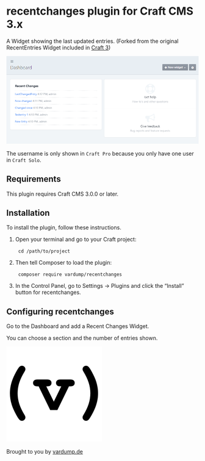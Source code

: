 # recentchanges plugin for Craft CMS 3.x

A Widget showing the last updated entries. (Forked from the original RecentEntries Widget included in [Craft 3](https://github.com/craftcms/cms))

![Screenshot](resources/img/widget-screenshot.png)
 
The username is only shown in `Craft Pro` because you only have one user in `Craft Solo`.

## Requirements

This plugin requires Craft CMS 3.0.0 or later.

## Installation

To install the plugin, follow these instructions.

1. Open your terminal and go to your Craft project:

        cd /path/to/project

2. Then tell Composer to load the plugin:

        composer require vardump/recentchanges

3. In the Control Panel, go to Settings → Plugins and click the “Install” button for recentchanges.

## Configuring recentchanges

Go to the Dashboard and add a Recent Changes Widget. 

You can choose a section and the number of entries shown. 


![Screenshot](resources/img/plugin-logo.png)

Brought to you by [vardump.de](https://vardump.de)
